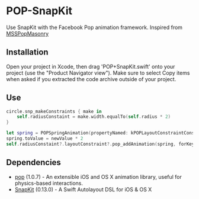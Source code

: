 # POP-SnapKit
Use SnapKit with the Facebook Pop animation framework. Inspired from [MSSPopMasonry](https://github.com/miklselsoe/MSSPopMasonry)

## Installation
Open your project in Xcode, then drag 'POP+SnapKit.swift' onto your project (use the "Product Navigator view"). Make sure to select Copy items when asked if you extracted the code archive outside of your project.

## Use
```Swift
circle.snp_makeConstraints { make in
    self.radiusConstaint = make.width.equalTo(self.radius * 2)
}

let spring = POPSpringAnimation(propertyNamed: kPOPLayoutConstraintConstant)
spring.toValue = newValue * 2
self.radiusConstaint?.layoutConstraint?.pop_addAnimation(spring, forKey: "someKey")
```

## Dependencies
- [pop](https://github.com/facebook/pop) (1.0.7) - An extensible iOS and OS X animation library, useful for physics-based interactions.
- [SnapKit](https://github.com/SnapKit/SnapKit) (0.13.0) - A Swift Autolayout DSL for iOS & OS X

